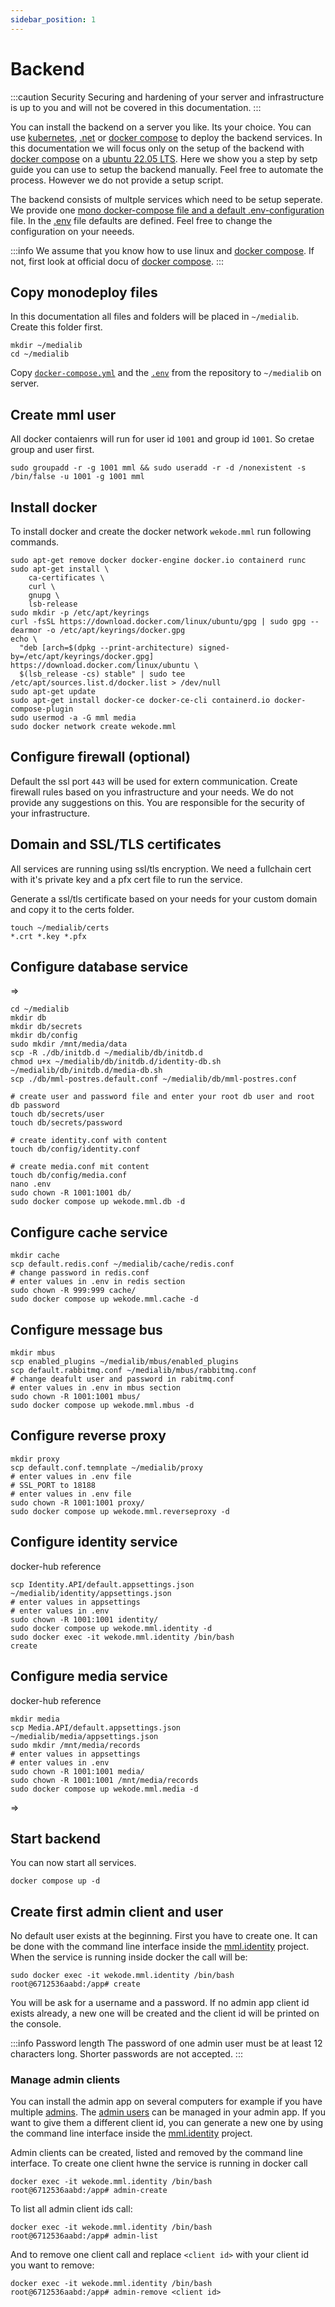 ```yaml
---
sidebar_position: 1
---
```


# Backend

:::caution Security
Securing and hardening of your server and infrastructure is up to you and will not be covered in this documentation.
:::

You can install the backend on a server you like. Its your choice. You can use [kubernetes](https://kubernetes.io/), [.net](https://learn.microsoft.com/en-us/dotnet/framework/deployment/) or [docker compose](https://docs.docker.com/compose/) to deploy the backend services. In this documentation we will focus only on the setup of the backend with [docker compose](https://docs.docker.com/compose/) on a [ubuntu 22.05 LTS](https://releases.ubuntu.com/22.04/). Here we show you a step by setp guide you can use to setup the backend manually. Feel free to automate the process. However we do not provide a setup script.

The backend consists of multple services which need to be setup seperate. We provide one [mono docker-compose file and a default .env-configuration](https://github.com/we-kode/mml.deployment) file.
In the [.env](https://github.com/we-kode/mml.deployment/blob/develop/.env) file defaults are defined. Feel free to change the configuration on your neeeds.

:::info
We assume that you know how to use linux and [docker compose](https://docs.docker.com/compose/). If not, first look at official docu of [docker compose](https://docs.docker.com/compose/).
:::

## Copy monodeploy files

In this documentation all files and folders will be placed in `~/medialib`. Create this folder first.

```
mkdir ~/medialib
cd ~/medialib
```

Copy [`docker-compose.yml`](https://github.com/we-kode/mml.deployment/blob/develop/docker-compose.yml) and the [`.env`](https://github.com/we-kode/mml.deployment/blob/develop/.env) from the repository to `~/medialib` on server.

## Create mml user

All docker contaienrs will run for user id `1001` and group id `1001`. So cretae group and user first.

```
sudo groupadd -r -g 1001 mml && sudo useradd -r -d /nonexistent -s /bin/false -u 1001 -g 1001 mml
```

## Install docker

To install docker and create the docker network `wekode.mml` run following commands.

```
sudo apt-get remove docker docker-engine docker.io containerd runc
sudo apt-get install \
    ca-certificates \
    curl \
    gnupg \
    lsb-release
sudo mkdir -p /etc/apt/keyrings
curl -fsSL https://download.docker.com/linux/ubuntu/gpg | sudo gpg --dearmor -o /etc/apt/keyrings/docker.gpg
echo \
  "deb [arch=$(dpkg --print-architecture) signed-by=/etc/apt/keyrings/docker.gpg] https://download.docker.com/linux/ubuntu \
  $(lsb_release -cs) stable" | sudo tee /etc/apt/sources.list.d/docker.list > /dev/null
sudo apt-get update
sudo apt-get install docker-ce docker-ce-cli containerd.io docker-compose-plugin
sudo usermod -a -G mml media
sudo docker network create wekode.mml
```

## Configure firewall (optional)

Default the ssl port `443` will be used for extern communication. Create firewall rules based on you infrastructure and your needs. We do not provide any suggestions on this.
You are responsible for the security of your infrastructure.

## Domain and SSL/TLS certificates

All services are running using ssl/tls encryption. We need a fullchain cert with it's private key and a pfx cert file to run the service.

Generate a ssl/tls certificate based on your needs for your custom domain and copy it to the certs folder.

```
touch ~/medialib/certs
*.crt *.key *.pfx
```

## Configure database service

=>

```
cd ~/medialib
mkdir db
mkdir db/secrets
mkdir db/config
sudo mkdir /mnt/media/data
scp -R ./db/initdb.d ~/medialib/db/initdb.d
chmod u+x ~/medialib/db/initdb.d/identity-db.sh ~/medialib/db/initdb.d/media-db.sh
scp ./db/mml-postres.default.conf ~/medialib/db/mml-postres.conf

# create user and password file and enter your root db user and root db password
touch db/secrets/user
touch db/secrets/password

# create identity.conf with content
touch db/config/identity.conf

# create media.conf mit content
touch db/config/media.conf
nano .env
sudo chown -R 1001:1001 db/
sudo docker compose up wekode.mml.db -d
```

## Configure cache service

```
mkdir cache
scp default.redis.conf ~/medialib/cache/redis.conf
# change password in redis.conf
# enter values in .env in redis section
sudo chown -R 999:999 cache/
sudo docker compose up wekode.mml.cache -d
```

## Configure message bus

```
mkdir mbus
scp enabled_plugins ~/medialib/mbus/enabled_plugins
scp default.rabbitmq.conf ~/medialib/mbus/rabbitmq.conf
# change deafult user and password in rabitmq.conf
# enter values in .env in mbus section
sudo chown -R 1001:1001 mbus/
sudo docker compose up wekode.mml.mbus -d
```

## Configure reverse proxy

```
mkdir proxy
scp default.conf.temnplate ~/medialib/proxy
# enter values in .env file
# SSL_PORT to 18188
# enter values in .env file
sudo chown -R 1001:1001 proxy/
sudo docker compose up wekode.mml.reverseproxy -d
```

## Configure identity service

docker-hub reference

```
scp Identity.API/default.appsettings.json ~/medialib/identity/appsettings.json
# enter values in appsettings
# enter values in .env
sudo chown -R 1001:1001 identity/
sudo docker compose up wekode.mml.identity -d
sudo docker exec -it wekode.mml.identity /bin/bash
create
```

## Configure media service

docker-hub reference

```
mkdir media
scp Media.API/default.appsettings.json ~/medialib/media/appsettings.json
sudo mkdir /mnt/media/records
# enter values in appsettings
# enter values in .env
sudo chown -R 1001:1001 media/
sudo chown -R 1001:1001 /mnt/media/records
sudo docker compose up wekode.mml.media -d
```
=>
## Start backend

You can now start all services.

```
docker compose up -d 
```

## Create first admin client and user

No default user exists at the beginning. First you have to create one. It can be done with the command line interface inside the [mml.identity](https://github.com/we-kode/mml.identity) project. When the service is running inside docker the call will be:

```
sudo docker exec -it wekode.mml.identity /bin/bash
root@6712536aabd:/app# create
```

You will be ask for a username and a password. If no admin app client id exists already, a new one will be created and the client id will be printed on the console.

:::info Password length
The password of one admin user must be at least 12 characters long. Shorter passwords are not accepted.
:::

### Manage admin clients

You can install the admin app on several computers for example if you have multiple [admins](../concepts/admins). The [admin users](../concepts/admins) can be managed in your admin app.
If you want to give them a different client id, you can generate a new one by using the command line interface inside the [mml.identity](https://github.com/we-kode/mml.identity) project.

Admin clients can be created, listed and removed by the command line interface. To create one client hwne the service is running in docker call

```
docker exec -it wekode.mml.identity /bin/bash
root@6712536aabd:/app# admin-create
```

To list all admin client ids call:

```
docker exec -it wekode.mml.identity /bin/bash
root@6712536aabd:/app# admin-list
```

And to remove one client call and replace `<client id>` with your client id you want to remove:

```
docker exec -it wekode.mml.identity /bin/bash
root@6712536aabd:/app# admin-remove <client id>
```